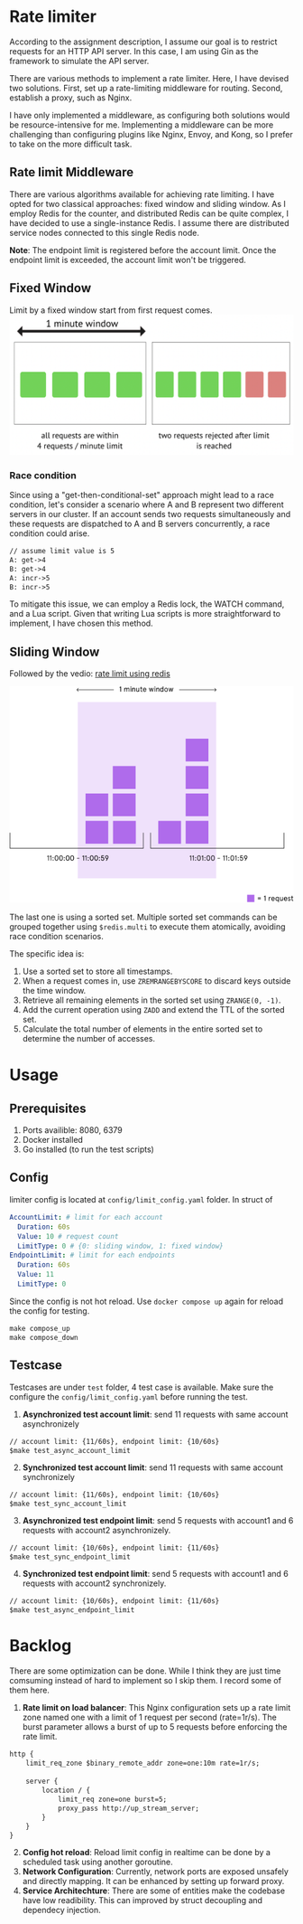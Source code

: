 # Rate limiter

According to the assignment description, I assume our goal is to restrict requests for an HTTP API server. In this case, I am using Gin as the framework to simulate the API server.

There are various methods to implement a rate limiter. Here, I have devised two solutions. First, set up a rate-limiting middleware for routing. Second, establish a proxy, such as Nginx.

I have only implemented a middleware, as configuring both solutions would be resource-intensive for me. Implementing a middleware can be more challenging than configuring plugins like Nginx, Envoy, and Kong, so I prefer to take on the more difficult task.

## Rate limit Middleware

There are various algorithms available for achieving rate limiting. I have opted for two classical approaches: fixed window and sliding window. As I employ Redis for the counter, and distributed Redis can be quite complex, I have decided to use a single-instance Redis. I assume there are distributed service nodes connected to this single Redis node.


**Note**: The endpoint limit is registered before the account limit. Once the endpoint limit is exceeded, the account limit won't be triggered.
## Fixed Window
Limit by a fixed window start from first request comes.
![image](asset/fixed_window.png)


### Race condition
Since using a "get-then-conditional-set" approach might lead to a race condition, let's consider a scenario where A and B represent two different servers in our cluster. If an account sends two requests simultaneously and these requests are dispatched to A and B servers concurrently, a race condition could arise.
```
// assume limit value is 5
A: get->4
B: get->4
A: incr->5
B: incr->5
```


To mitigate this issue, we can employ a Redis lock, the WATCH command, and a Lua script. Given that writing Lua scripts is more straightforward to implement, I have chosen this method.

## Sliding Window
Followed by the vedio: [rate limit using redis](https://www.youtube.com/watch?v=CRGPbCbRTHA)

![image](asset/sliding_window.png)

The last one is using a sorted set. Multiple sorted set commands can be grouped together using `$redis.multi` to execute them atomically, avoiding race condition scenarios.

The specific idea is:

1. Use a sorted set to store all timestamps.
1. When a request comes in, use `ZREMRANGEBYSCORE` to discard keys outside the time window.
1. Retrieve all remaining elements in the sorted set using `ZRANGE(0, -1)`.
1. Add the current operation using `ZADD` and extend the TTL of the sorted set.
1. Calculate the total number of elements in the entire sorted set to determine the number of accesses.


# Usage

## Prerequisites
1. Ports availible: 8080, 6379
2. Docker installed
3. Go installed (to run the test scripts)

## Config
limiter config is located at `config/limit_config.yaml` folder. In struct of
```yaml
AccountLimit: # limit for each account
  Duration: 60s
  Value: 10 # request count
  LimitType: 0 # {0: sliding window, 1: fixed window}
EndpointLimit: # limit for each endpoints
  Duration: 60s
  Value: 11
  LimitType: 0

```
Since the config is not hot reload. Use `docker compose up` again for reload the config for testing.

```shell
make compose_up
make compose_down
```
## Testcase
Testcases are under `test` folder, 4 test case is available.
Make sure the configure the `config/limit_config.yaml` before running the test.



1. **Asynchronized test account limit**: send 11 requests with same account asynchronizely
```
// account limit: {11/60s}, endpoint limit: {10/60s}
$make test_async_account_limit
```
2. **Synchronized test account limit**: send 11 requests with same account synchronizely
```
// account limit: {11/60s}, endpoint limit: {10/60s}
$make test_sync_account_limit
```
3. **Asynchronized test endpoint limit**: send 5 requests with account1 and 6 requests with account2 asynchronizely.
```
// account limit: {10/60s}, endpoint limit: {11/60s}
$make test_sync_endpoint_limit
```
4. **Synchronized test endpoint limit**: send 5 requests with account1 and 6 requests with account2 synchronizely.
```
// account limit: {10/60s}, endpoint limit: {11/60s}
$make test_async_endpoint_limit
```

# Backlog

There are some optimization can be done. While I think they are just time comsuming instead of hard to implement so I skip them. I record some of them here.

1. **Rate limit on load balancer**: This Nginx configuration sets up a rate limit zone named one with a limit of 1 request per second (rate=1r/s). The burst parameter allows a burst of up to 5 requests before enforcing the rate limit.


```nginx
http {
    limit_req_zone $binary_remote_addr zone=one:10m rate=1r/s;

    server {
        location / {
            limit_req zone=one burst=5;
            proxy_pass http://up_stream_server;
        }
    }
}
```


2. **Config hot reload**: Reload limit config in realtime can be done by a scheduled task using another goroutine.
3. **Network Configuration**: Currently, network ports are exposed unsafely and directly mapping. It can be enhanced by setting up forward proxy.
4. **Service Architechture**: There are some of entities make the codebase have low readibility. This can improved by struct decoupling and dependecy injection.



